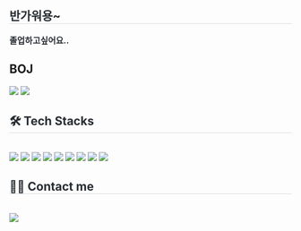 
<div style="text-align: left;"> 
    <h2 style="border-bottom: 1px solid #d8dee4; color: #282d33;"> 반가워용~ </h2>  
    <div style="font-weight: 700; font-size: 15px; text-align: left; color: #282d33;"> 졸업하고싶어요.. </div> 
    </div>
    <div>
        <h2>BOJ</h2>
        <img src="http://mazassumnida.wtf/api/v2/generate_badge?boj=igomae">
        <img src="http://mazandi.herokuapp.com/api?handle=igomae&theme=warm"/>
    </div>
    <div style="text-align: left;">
    <h2 style="border-bottom: 1px solid #d8dee4; color: #282d33;"> 🛠️ Tech Stacks </h2> <br> 
    <div style="margin: ; text-align: left;" "text-align: left;"> <img src="https://img.shields.io/badge/Python-3776AB?style=flat&logo=Python&logoColor=white">
          <img src="https://img.shields.io/badge/C-A8B9CC?style=flat&logo=C&logoColor=white">
          <img src="https://img.shields.io/badge/C++-00599C?style=flat&logo=C%2B%2B&logoColor=white">
          <img src="https://img.shields.io/badge/Git-F05032?style=flat&logo=Git&logoColor=white">
          <img src="https://img.shields.io/badge/Github-181717?style=flat&logo=Github&logoColor=white">
          <img src="https://img.shields.io/badge/HTML5-E34F26?style=flat&logo=HTML5&logoColor=white">
          <img src="https://img.shields.io/badge/CSS3-1572B6?style=flat&logo=CSS3&logoColor=white">
          <img src="https://img.shields.io/badge/Tensorflow-FF6F00?style=flat&logo=Tensorflow&logoColor=white">
          <img src="https://img.shields.io/badge/Javascript-F7DF1E?style=flat&logo=Javascript&logoColor=white">
          </div>
    </div>
    <div style="text-align: left;">
    <h2 style="border-bottom: 1px solid #d8dee4; color: #282d33;"> 🧑‍💻 Contact me </h2> <br> 
    <div style="text-align: left;"> <a href=https://www.instagram.com/ln.starr_/> <img src="https://img.shields.io/badge/Instagram-E4405F?style=flat&logo=Instagram&logoColor=white&link=https://www.instagram.com/ln.starr_/"> </a>
          </div>  <br> 
    <div style="text-align: left;">  </div> 
    </div>
    
